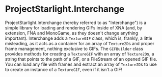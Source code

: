 # ProjectStarlight.Interchange
ProjectStarlight.Interchange (hereby referred to as "Interchange") is a simple library for loading and rendering GIFs inside of XNA (and, by extension, FNA and MonoGame, as they doesn't change anything important).
Interchange adds a `TextureGIF` class, which is, frankly, a little misleading, as it acts as a container for an array of `Texture2D`s and proper frame management, nothing exclusive to GIFs.
The `GIFBuilder` class provides methods for creating a `TextureGIF` with an array of `Texture2D`s, a string that points to the path of a GIF, or a FileStream of an opened GIF file.
You can load any file with frames and extract an array of `Texture2D`s to use to create an instance of a `TextureGIF`, even if it isn't a GIF!
